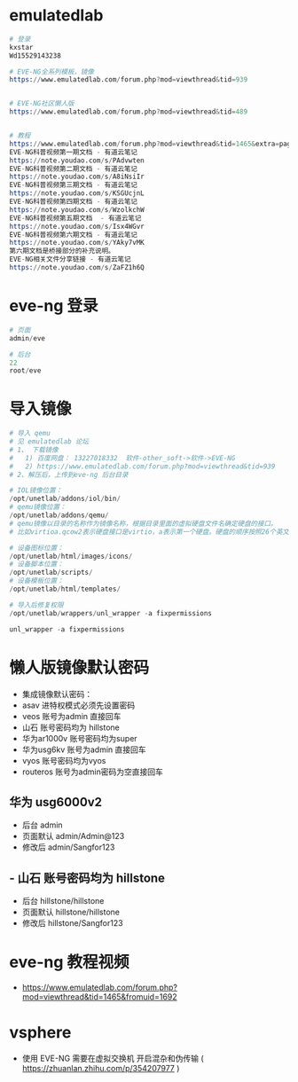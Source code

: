 

# emulatedlab
```s
# 登录
kxstar
Wd15529143238

# EVE-NG全系列模板，镜像
https://www.emulatedlab.com/forum.php?mod=viewthread&tid=939


# EVE-NG社区懒人版
https://www.emulatedlab.com/forum.php?mod=viewthread&tid=489


# 教程
https://www.emulatedlab.com/forum.php?mod=viewthread&tid=1465&extra=page%3D1
EVE-NG科普视频第一期文档 - 有道云笔记
https://note.youdao.com/s/PAdvwten
EVE-NG科普视频第二期文档 - 有道云笔记
https://note.youdao.com/s/A8iNsiIr
EVE-NG科普视频第三期文档 - 有道云笔记
https://note.youdao.com/s/KSGUcjnL
EVE-NG科普视频第四期文档 - 有道云笔记
https://note.youdao.com/s/WzolkchW
EVE-NG科普视频第五期文档  - 有道云笔记
https://note.youdao.com/s/Isx4WGvr
EVE-NG科普视频第六期文档 - 有道云笔记
https://note.youdao.com/s/YAky7vMK
第六期文档是桥接部分的补充说明。
EVE-NG相关文件分享链接 - 有道云笔记
https://note.youdao.com/s/ZaFZ1h6Q
```

# eve-ng 登录
```s
# 页面
admin/eve

# 后台
22
root/eve
```

# 导入镜像
```s
# 导入 qemu
# 见 emulatedlab 论坛
# 1、 下载镜像 
#   1) 百度网盘： 13227018332  软件-other_soft->软件->EVE-NG
#   2) https://www.emulatedlab.com/forum.php?mod=viewthread&tid=939
# 2、解压后，上传到eve-ng 后台目录

# IOL镜像位置：
/opt/unetlab/addons/iol/bin/
# qemu镜像位置：
/opt/unetlab/addons/qemu/
# qemu镜像以目录的名称作为镜像名称，根据目录里面的虚拟硬盘文件名确定硬盘的接口。
# 比如virtioa.qcow2表示硬盘接口是virtio，a表示第一个硬盘。硬盘的顺序按照26个英文字母来排序。

# 设备图标位置：
/opt/unetlab/html/images/icons/
# 设备脚本位置：
/opt/unetlab/scripts/
# 设备模板位置：
/opt/unetlab/html/templates/

# 导入后修复权限
/opt/unetlab/wrappers/unl_wrapper -a fixpermissions

unl_wrapper -a fixpermissions
```

# 懒人版镜像默认密码
- 集成镜像默认密码：
- asav 进特权模式必须先设置密码
- veos 账号为admin 直接回车
- 山石 账号密码均为 hillstone
- 华为ar1000v 账号密码均为super
- 华为usg6kv  账号为admin 直接回车
- vyos  账号密码均为vyos
- routeros 账号为admin密码为空直接回车

## 华为 usg6000v2
- 后台      admin
- 页面默认  admin/Admin@123
- 修改后    admin/Sangfor123

## - 山石 账号密码均为 hillstone
- 后台      hillstone/hillstone
- 页面默认  hillstone/hillstone
- 修改后    hillstone/Sangfor123

# eve-ng 教程视频
- https://www.emulatedlab.com/forum.php?mod=viewthread&tid=1465&fromuid=1692

# vsphere 
- 使用 EVE-NG 需要在虚拟交换机 开启混杂和伪传输  ( https://zhuanlan.zhihu.com/p/354207977 )

